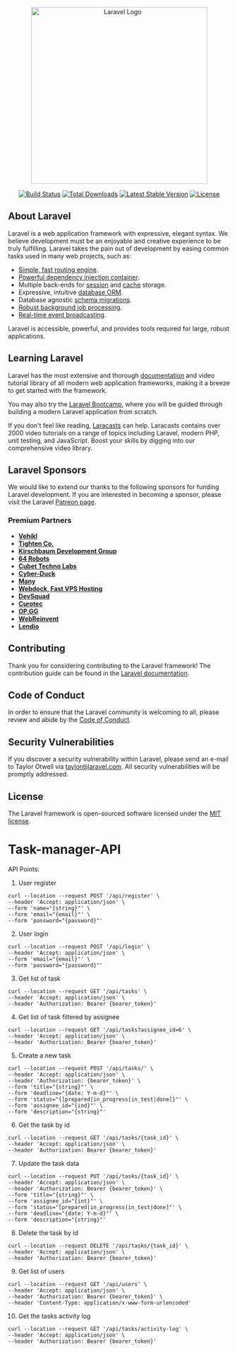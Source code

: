 <p align="center"><a href="https://laravel.com" target="_blank"><img src="https://raw.githubusercontent.com/laravel/art/master/logo-lockup/5%20SVG/2%20CMYK/1%20Full%20Color/laravel-logolockup-cmyk-red.svg" width="400" alt="Laravel Logo"></a></p>

<p align="center">
<a href="https://travis-ci.org/laravel/framework"><img src="https://travis-ci.org/laravel/framework.svg" alt="Build Status"></a>
<a href="https://packagist.org/packages/laravel/framework"><img src="https://img.shields.io/packagist/dt/laravel/framework" alt="Total Downloads"></a>
<a href="https://packagist.org/packages/laravel/framework"><img src="https://img.shields.io/packagist/v/laravel/framework" alt="Latest Stable Version"></a>
<a href="https://packagist.org/packages/laravel/framework"><img src="https://img.shields.io/packagist/l/laravel/framework" alt="License"></a>
</p>

## About Laravel

Laravel is a web application framework with expressive, elegant syntax. We believe development must be an enjoyable and creative experience to be truly fulfilling. Laravel takes the pain out of development by easing common tasks used in many web projects, such as:

- [Simple, fast routing engine](https://laravel.com/docs/routing).
- [Powerful dependency injection container](https://laravel.com/docs/container).
- Multiple back-ends for [session](https://laravel.com/docs/session) and [cache](https://laravel.com/docs/cache) storage.
- Expressive, intuitive [database ORM](https://laravel.com/docs/eloquent).
- Database agnostic [schema migrations](https://laravel.com/docs/migrations).
- [Robust background job processing](https://laravel.com/docs/queues).
- [Real-time event broadcasting](https://laravel.com/docs/broadcasting).

Laravel is accessible, powerful, and provides tools required for large, robust applications.

## Learning Laravel

Laravel has the most extensive and thorough [documentation](https://laravel.com/docs) and video tutorial library of all modern web application frameworks, making it a breeze to get started with the framework.

You may also try the [Laravel Bootcamp](https://bootcamp.laravel.com), where you will be guided through building a modern Laravel application from scratch.

If you don't feel like reading, [Laracasts](https://laracasts.com) can help. Laracasts contains over 2000 video tutorials on a range of topics including Laravel, modern PHP, unit testing, and JavaScript. Boost your skills by digging into our comprehensive video library.

## Laravel Sponsors

We would like to extend our thanks to the following sponsors for funding Laravel development. If you are interested in becoming a sponsor, please visit the Laravel [Patreon page](https://patreon.com/taylorotwell).

### Premium Partners

- **[Vehikl](https://vehikl.com/)**
- **[Tighten Co.](https://tighten.co)**
- **[Kirschbaum Development Group](https://kirschbaumdevelopment.com)**
- **[64 Robots](https://64robots.com)**
- **[Cubet Techno Labs](https://cubettech.com)**
- **[Cyber-Duck](https://cyber-duck.co.uk)**
- **[Many](https://www.many.co.uk)**
- **[Webdock, Fast VPS Hosting](https://www.webdock.io/en)**
- **[DevSquad](https://devsquad.com)**
- **[Curotec](https://www.curotec.com/services/technologies/laravel/)**
- **[OP.GG](https://op.gg)**
- **[WebReinvent](https://webreinvent.com/?utm_source=laravel&utm_medium=github&utm_campaign=patreon-sponsors)**
- **[Lendio](https://lendio.com)**

## Contributing

Thank you for considering contributing to the Laravel framework! The contribution guide can be found in the [Laravel documentation](https://laravel.com/docs/contributions).

## Code of Conduct

In order to ensure that the Laravel community is welcoming to all, please review and abide by the [Code of Conduct](https://laravel.com/docs/contributions#code-of-conduct).

## Security Vulnerabilities

If you discover a security vulnerability within Laravel, please send an e-mail to Taylor Otwell via [taylor@laravel.com](mailto:taylor@laravel.com). All security vulnerabilities will be promptly addressed.

## License

The Laravel framework is open-sourced software licensed under the [MIT license](https://opensource.org/licenses/MIT).
# Task-manager-API

API Points:
1. User register
```
curl --location --request POST '/api/register' \
--header 'Accept: application/json' \
--form 'name="{string}"' \
--form 'email="{email}"' \
--form 'password="{password}"'
```

2. User login
```
curl --location --request POST '/api/login' \
--header 'Accept: application/json' \
--form 'email="{email}"' \
--form 'password="{password}"'
```
3. Get list of task
```
curl --location --request GET '/api/tasks' \
--header 'Accept: application/json' \
--header 'Authorization: Bearer {bearer_token}'
```
4. Get list of task filtered by assignee
```
curl --location --request GET '/api/tasks?assignee_id=6' \
--header 'Accept: application/json' \
--header 'Authorization: Bearer {bearer_token}'
```
5. Create a new task
```
curl --location --request POST '/api/tasks/' \
--header 'Accept: application/json' \
--header 'Authorization: {bearer_token}' \
--form 'title="{string}"' \
--form 'deadline="{date: Y-m-d}"' \
--form 'status="{[prepared|in_progress|in_test|done]}"' \
--form 'assignee_id="{ind}"' \
--form 'description="{string}"'
```
6. Get the task by id
```
curl --location --request GET '/api/tasks/{task_id}' \
--header 'Accept: application/json' \
--header 'Authorization: Bearer {bearer_token}'
```
7. Update the task data
```
curl --location --request PUT '/api/tasks/{task_id}' \
--header 'Accept: application/json' \
--header 'Authorization: Bearer {bearer_token}' \
--form 'title="{string}"' \
--form 'assignee_id="{int}"' \
--form 'status="[prepared|in_progress|in_test|done]"' \
--form 'deadline="{date: Y-m-d}"' \
--form 'description="{string}"'
```
8. Delete the task by id
```
curl --location --request DELETE '/api/tasks/{task_id}' \
--header 'Accept: application/json' \
--header 'Authorization: Bearer {bearer_token}'
```
9. Get list of users
```
curl --location --request GET '/api/users' \
--header 'Accept: application/json' \
--header 'Authorization: Bearer {bearer_token}' \
--header 'Content-Type: application/x-www-form-urlencoded'
```
10. Get the tasks activity log
```
curl --location --request GET '/api/tasks/activity-log' \
--header 'Accept: application/json' \
--header 'Authorization: Bearer {bearer_token}'
```
